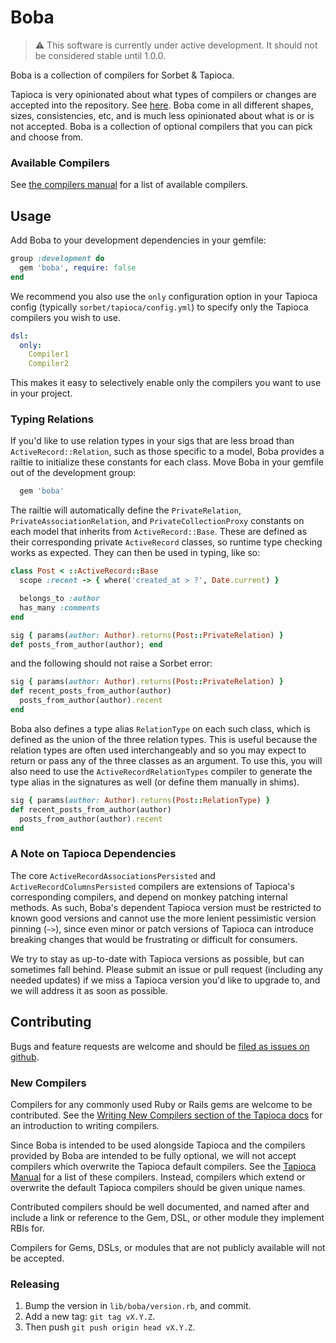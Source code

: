 # Boba

> :warning: This software is currently under active development. It should not be considered stable until 1.0.0.

Boba is a collection of compilers for Sorbet & Tapioca.

Tapioca is very opinionated about what types of compilers or changes are accepted into the repository. See [here](https://github.com/Shopify/tapioca?tab=readme-ov-file#dsl-compilers). Boba come in all different shapes, sizes, consistencies, etc, and is much less opinionated about what is or is not accepted. Boba is a collection of optional compilers that you can pick and choose from.

### Available Compilers

See [the compilers manual](https://github.com/angellist/boba/blob/main/manual/compilers.md) for a list of available compilers.

## Usage

Add Boba to your development dependencies in your gemfile:
```ruby
group :development do
  gem 'boba', require: false
end
```

We recommend you also use the `only` configuration option in your Tapioca config (typically `sorbet/tapioca/config.yml`) to specify only the Tapioca compilers you wish to use.
```yml
dsl:
  only:
    Compiler1
    Compiler2
```
This makes it easy to selectively enable only the compilers you want to use in your project.

### Typing Relations

If you'd like to use relation types in your sigs that are less broad than `ActiveRecord::Relation`, such as those specific to a model, Boba provides a railtie to initialize these constants for each class. Move Boba in your gemfile out of the development group:

```ruby
  gem 'boba'
```

The railtie will automatically define the `PrivateRelation`, `PrivateAssociationRelation`, and `PrivateCollectionProxy` constants on each model that inherits from `ActiveRecord::Base`. These are defined as their corresponding private `ActiveRecord` classes, so runtime type checking works as expected. They can then be used in typing, like so:

```ruby
class Post < ::ActiveRecord::Base
  scope :recent -> { where('created_at > ?', Date.current) }

  belongs_to :author
  has_many :comments
end

sig { params(author: Author).returns(Post::PrivateRelation) }
def posts_from_author(author); end
```

and the following should not raise a Sorbet error:

```ruby
sig { params(author: Author).returns(Post::PrivateRelation) }
def recent_posts_from_author(author)
  posts_from_author(author).recent
end
```

Boba also defines a type alias `RelationType` on each such class, which is defined as the union of the three relation types. This is useful because the relation types are often used interchangeably and so you may expect to return or pass any of the three classes as an argument. To use this, you will also need to use the `ActiveRecordRelationTypes` compiler to generate the type alias in the signatures as well (or define them manually in shims).

```ruby
sig { params(author: Author).returns(Post::RelationType) }
def recent_posts_from_author(author)
  posts_from_author(author).recent
end
```

### A Note on Tapioca Dependencies

The core `ActiveRecordAssociationsPersisted` and `ActiveRecordColumnsPersisted` compilers are extensions of Tapioca's corresponding compilers, and depend on monkey patching internal methods. As such, Boba's dependent Tapioca version must be restricted to known good versions and cannot use the more lenient pessimistic version pinning (`~>`), since even minor or patch versions of Tapioca can introduce breaking changes that would be frustrating or difficult for consumers.

We try to stay as up-to-date with Tapioca versions as possible, but can sometimes fall behind. Please submit an issue or pull request (including any needed updates) if we miss a Tapioca version you'd like to upgrade to, and we will address it as soon as possible.

## Contributing

Bugs and feature requests are welcome and should be [filed as issues on github](https://github.com/angellist/boba/issues).

### New Compilers

Compilers for any commonly used Ruby or Rails gems are welcome to be contributed. See the [Writing New Compilers section of the Tapioca docs](https://github.com/Shopify/tapioca?tab=readme-ov-file#writing-custom-dsl-compilers) for an introduction to writing compilers.

Since Boba is intended to be used alongside Tapioca and the compilers provided by Boba are intended to be fully optional, we will not accept compilers which overwrite the Tapioca default compilers. See the [Tapioca Manual](https://github.com/Shopify/tapioca/blob/main/manual/compilers.md) for a list of these compilers. Instead, compilers which extend or overwrite the default Tapioca compilers should be given unique names.

Contributed compilers should be well documented, and named after and include a link or reference to the Gem, DSL, or other module they implement RBIs for.

Compilers for Gems, DSLs, or modules that are not publicly available will not be accepted.

### Releasing

1. Bump the version in `lib/boba/version.rb`, and commit.
2. Add a new tag: `git tag vX.Y.Z`.
3. Then push `git push origin head vX.Y.Z`.
